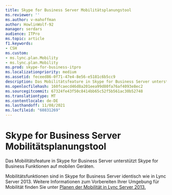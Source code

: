 ```yaml
---
title: Skype for Business Server Mobilitätsplanungstool
ms.reviewer: ''
ms.author: v-mahoffman
author: HowlinWolf-92
manager: serdars
audience: ITPro
ms.topic: article
f1.keywords:
- CSH
ms.custom:
- ms.lync.plan.Mobility
- ms.lync.plan.Mobility
ms.prod: skype-for-business-itpro
ms.localizationpriority: medium
ms.assetid: feceed86-0f71-47e4-8e56-e5181c6b5cc9
description: Das Mobilitätsfeature in Skype for Business Server unterstützt Skype for Business Funktionen auf mobilen Geräten.
ms.openlocfilehash: 160fcaecd46d8a201eea99d80fa76af4093e8ec2
ms.sourcegitcommit: 67324fe43f50c8414bb65c52f5b561ac30b52748
ms.translationtype: MT
ms.contentlocale: de-DE
ms.lasthandoff: 11/08/2021
ms.locfileid: "60831269"
---
```

# <a name="skype-for-business-server-mobility-planning-tool"></a>Skype for Business Server Mobilitätsplanungstool
 
Das Mobilitätsfeature in Skype for Business Server unterstützt Skype for Business Funktionen auf mobilen Geräten.
  
Mobilitätsfunktionen sind in Skype for Business Server identisch wie in Lync Server 2013. Weitere Informationen zum Vorbereiten Ihrer Umgebung für Mobilität finden Sie unter [Planen der Mobilität in Lync Server 2013.](/previous-versions/office/lync-server-2013/lync-server-2013-planning-for-mobility)
